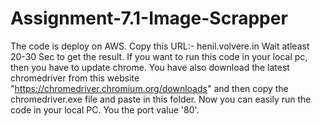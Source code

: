 # Assignment-7.1-Image-Scrapper

 The code is deploy on AWS. Copy this URL:- henil.volvere.in
 Wait atleast 20-30 Sec to get the result.
 If you want to run this code in your local pc, then you have to update chrome.
 You have also download the latest chromedriver from this website "https://chromedriver.chromium.org/downloads" and then copy the chromedriver.exe file and paste in this folder.
 Now you can easily run the code in your local PC. You the port value '80'.
